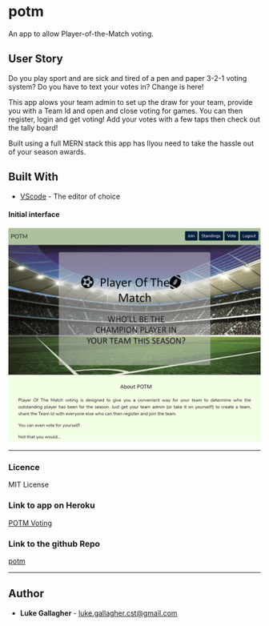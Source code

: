 # potm
An app to allow Player-of-the-Match voting.

## User Story

<p>
Do you play sport and are sick and tired of a pen and paper 3-2-1 voting system? Do you have to text your votes in?
Change is here!

This app alows your team admin to set up the draw for your team, provide you with a Team Id and open and close voting for games. You can then register, login and get voting! Add your votes with a few taps then check out the tally board!

Built using a full MERN stack this app has llyou need to take the hassle out of your season awards.
</p>

## Built With

- [VScode](https://code.visualstudio.com/) - The editor of choice

#### Initial interface

![Screenshot of home page](./assets/imgs/mainscreen.jpg)

<hr>

### Licence

MIT License

### Link to app on Heroku

<a href="https://potm-voting.herokuapp.com/">POTM Voting</a>

### Link to the github Repo

<a href="https://github.com/galluk/potm">potm</a>

<hr>

## Author

- **Luke Gallagher** -
  luke.gallagher.cst@gmail.com
